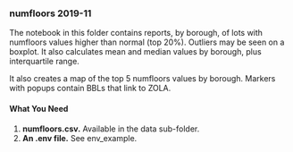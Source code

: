<h3>numfloors 2019-11</h3>

<p>The notebook in this folder contains reports, by borough, of lots with numfloors
values higher than normal (top 20%). Outliers may be seen on a boxplot.
It also calculates mean and median values by borough, plus interquartile range.</p>

<p>It also creates a map of the top 5 numfloors values by borough. Markers with popups
contain BBLs that link to ZOLA.</p>

<h4>What You Need</h4>

<ol>
<li><strong>numfloors.csv.</strong> Available in the data sub-folder.</li>
<li><strong>An .env file.</strong> See env_example.</li>
</ol>
